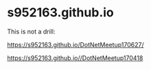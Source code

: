 # s952163.github.io
This is not a drill:

https://s952163.github.io/DotNetMeetup170627/  

https://s952163.github.io//DotNetMeetup170418
